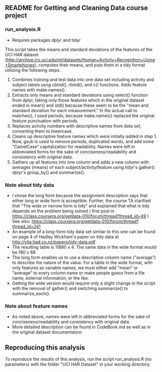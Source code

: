 README for Getting and Cleaning Data course project
----------------------------------------------------

### run_analysis.R

* Requires packages dplyr and tidyr

This script takes the means and standard deviations of the features of the UCI HAR dataset (http://archive.ics.uci.edu/ml/datasets/Human+Activity+Recognition+Using+Smartphones), computes their means, and puts them in a tidy format utilizing the following steps.

1. Combines training and test data into one data set including activity and subject labels usng cbind(), rbind(), and c() functions. Adds feature names with make.names().
2. Extracts only means and standard deviations using select() function from dplyr, taking only those features which in the original dataset ended in mean() and std() because these seem to be the "mean and standard deviation for each measurement." In the actual call to matches(), I used periods, because make.names() replaced the original feature punctuation with periods.
3. Replaces activity numbers with descriptive names from data set, converting them to lowercase.
4. Cleans up descriptive feature names which were initially added in step 1. Now, gsub is used to remove periods, duplicated words, and add some "CamelCase" capitalization for readability. Names were left in abbreviated forms for the sake of conciseness/readability and consistency with original data.
5. Gathers up all features into one column and adds a new column with averages (means) of each subject/activity/feature using tidyr's gather() dplyr's group_by() and summarize().

### Note about tidy data
* I chose the long form because the assignment description says that either long or wide form is acceptible. Further, the course TA clarified that "The wide or narrow form is tidy" and explained that what is tidy depends on the problem being solved ( first post in https://class.coursera.org/getdata-010/forum/thread?thread_id=49 ) See also: https://class.coursera.org/getdata-010/forum/thread?thread_id=241
* An example of a long-form tidy data set similar to this one can be found on page 4 of Hadley Wickham's paper on tidy data at http://vita.had.co.nz/papers/tidy-data.pdf
* The resulting table is 11880 x 4. The same data in the wide format would be 180 x 68. 
* The long form enables us to use a descriptive column name ("average") to describe the nature of the value. For a table in the wide format, with only features as variable names, we must either add "mean" or "average" to every column name or make people guess from a file name, external information, or the like.
* Getting the wide version would require only a slight change in the script with the removal of gather() and switching summarize() to summarize_each().

### Note about feature names
* As noted above, names were left in abbreviated forms for the sake of conciseness/readability and consistency with original data.
* More detailed description can be found in CodeBook.md as well as in the original dataset documentation
## Reproducing this analysis
To reproduce the results of this analysis, run the script run_analysis.R (no parameters) with the folder "UCI HAR Dataset" in your working directory.
